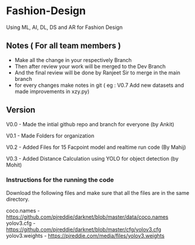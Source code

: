 # Fashion-Design
Using ML, AI, DL, DS and AR for Fashion Design

## Notes ( For all team members )

- Make all the change in your respectively Branch
- Then after review your work will be merged to the Dev Branch 
- And the final review will be done by Ranjeet Sir to merge in the main branch 
- for every changes make notes in git ( eg : V0.7 Add new datasets and made improvements in xzy.py)

## Version 
V0.0 - Made the intial github repo and branch for everyone (by Ankit)


V0.1 - Made Folders for organization 


V0.2 - Added Files for 15 Facpoint model and realtime run code (By Mahij)

V0.3 - Added Distance Calculation using YOLO for object detection (by Mohit)
### Instructions for the running the code

Download the following files and make sure that all the files are in the same directory.

coco.names - https://github.com/pjreddie/darknet/blob/master/data/coco.names
yolov3.cfg - https://github.com/pjreddie/darknet/blob/master/cfg/yolov3.cfg
yolov3.weights - https://pjreddie.com/media/files/yolov3.weights
